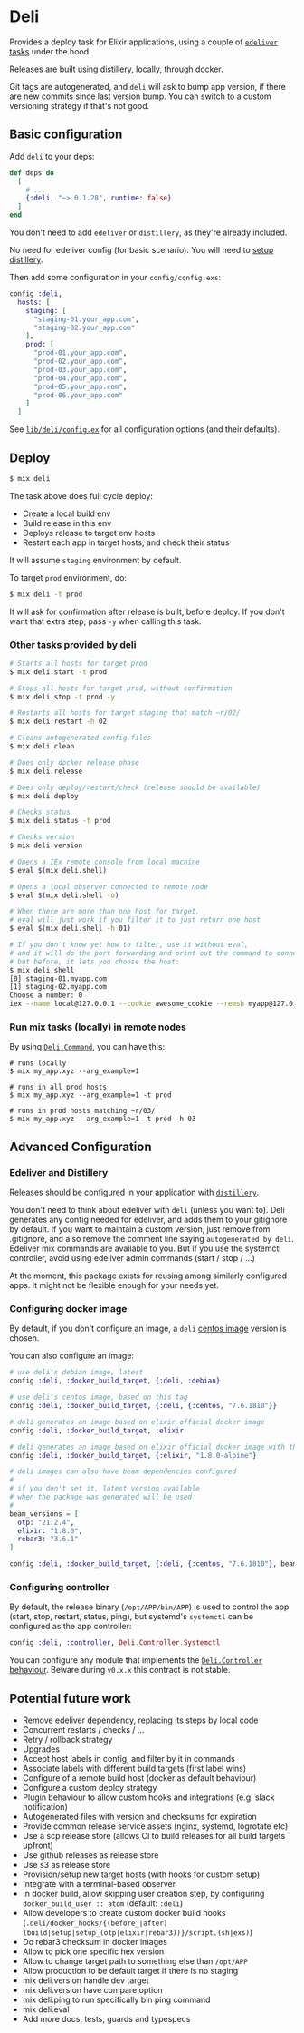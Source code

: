 # Deli

Provides a deploy task for Elixir applications, using a couple of [`edeliver`](https://github.com/edeliver/edeliver) [tasks](https://hexdocs.pm/edeliver/Mix.Tasks.Edeliver.html#content) under the hood.

Releases are built using [distillery](https://github.com/bitwalker/distillery), locally, through docker.

Git tags are autogenerated, and `deli` will ask to bump app version, if there are new commits since last version bump. You can switch to a custom versioning strategy if that's not good.

## Basic configuration

Add `deli` to your deps:

```elixir
def deps do
  [
    # ...
    {:deli, "~> 0.1.28", runtime: false}
  ]
end
```

You don't need to add `edeliver` or `distillery`, as they're already included.

No need for edeliver config (for basic scenario). You will need to [setup distillery](https://hexdocs.pm/distillery).

Then add some configuration in your `config/config.exs`:

```elixir
config :deli,
  hosts: [
    staging: [
      "staging-01.your_app.com",
      "staging-02.your_app.com"
    ],
    prod: [
      "prod-01.your_app.com",
      "prod-02.your_app.com",
      "prod-03.your_app.com",
      "prod-04.your_app.com",
      "prod-05.your_app.com",
      "prod-06.your_app.com"
    ]
  ]
```

See [`lib/deli/config.ex`](https://github.com/rodrigues/deli/blob/master/lib/deli/config.ex) for all configuration options (and their defaults).

## Deploy

```bash
$ mix deli
```

The task above does full cycle deploy:

- Create a local build env
- Build release in this env
- Deploys release to target env hosts
- Restart each app in target hosts, and check their status

It will assume `staging` environment by default.

To target `prod` environment, do:

```bash
$ mix deli -t prod
```

It will ask for confirmation after release is built, before deploy.
If you don't want that extra step, pass `-y` when calling this task.

### Other tasks provided by deli

```bash
# Starts all hosts for target prod
$ mix deli.start -t prod

# Stops all hosts for target prod, without confirmation
$ mix deli.stop -t prod -y

# Restarts all hosts for target staging that match ~r/02/
$ mix deli.restart -h 02

# Cleans autogenerated config files
$ mix deli.clean

# Does only docker release phase
$ mix deli.release

# Does only deploy/restart/check (release should be available)
$ mix deli.deploy

# Checks status
$ mix deli.status -t prod

# Checks version
$ mix deli.version

# Opens a IEx remote console from local machine
$ eval $(mix deli.shell)

# Opens a local observer connected to remote node
$ eval $(mix deli.shell -o)

# When there are more than one host for target,
# eval will just work if you filter it to just return one host
$ eval $(mix deli.shell -h 01)

# If you don't know yet how to filter, use it without eval,
# and it will do the port forwarding and print out the command to connect,
# but before, it lets you choose the host:
$ mix deli.shell
[0] staging-01.myapp.com
[1] staging-02.myapp.com
Choose a number: 0
iex --name local@127.0.0.1 --cookie awesome_cookie --remsh myapp@127.0.0.1
```

### Run mix tasks (locally) in remote nodes

By using [`Deli.Command`](https://hexdocs.pm/deli/Deli.Command.html), you can have this:

```shell
# runs locally
$ mix my_app.xyz --arg_example=1

# runs in all prod hosts
$ mix my_app.xyz --arg_example=1 -t prod

# runs in prod hosts matching ~r/03/
$ mix my_app.xyz --arg_example=1 -t prod -h 03
```

## Advanced Configuration

### Edeliver and Distillery

Releases should be configured in your application with [`distillery`](https://hexdocs.pm/distillery).

You don't need to think about edeliver with `deli` (unless you want to).
Deli generates any config needed for edeliver, and adds them to your gitignore by default.
If you want to maintain a custom version, just remove from .gitignore, and also remove the comment line saying `autogenerated by deli`.
Edeliver mix commands are available to you. But if you use the systemctl controller, avoid using edeliver admin commands (start / stop / ...)

At the moment, this package exists for reusing among similarly configured apps. It might not be flexible enough for your needs yet.

### Configuring docker image

By default, if you don't configure an image, a `deli` [centos image](https://github.com/rodrigues/deli/blob/master/lib/templates/.deli/Dockerfile/centos.eex) version is chosen.

You can also configure an image:

```elixir
# use deli's debian image, latest
config :deli, :docker_build_target, {:deli, :debian}

# use deli's centos image, based on this tag
config :deli, :docker_build_target, {:deli, {:centos, "7.6.1810"}}

# deli generates an image based on elixir official docker image
config :deli, :docker_build_target, :elixir

# deli generates an image based on elixir official docker image with this tag
config :deli, :docker_build_target, {:elixir, "1.8.0-alpine"}

# deli images can also have beam dependencies configured
#
# if you don't set it, latest version available
# when the package was generated will be used
#
beam_versions = [
  otp: "21.2.4",
  elixir: "1.8.0",
  rebar3: "3.6.1"
]

config :deli, :docker_build_target, {:deli, {:centos, "7.6.1810"}, beam_versions}
```

### Configuring controller

By default, the release binary (`/opt/APP/bin/APP`) is used to control the app (start, stop, restart, status, ping), but systemd's `systemctl` can be configured as the app controller:

```elixir
config :deli, :controller, Deli.Controller.Systemctl
```

You can configure any module that implements the [`Deli.Controller` behaviour](https://hexdocs.pm/deli/Deli.Controller.html). Beware during `v0.x.x` this contract is not stable.


## Potential future work

- Remove edeliver dependency, replacing its steps by local code
- Concurrent restarts / checks / ...
- Retry / rollback strategy
- Upgrades
- Accept host labels in config, and filter by it in commands
- Associate labels with different build targets (first label wins)
- Configure of a remote build host (docker as default behaviour)
- Configure a custom deploy strategy
- Plugin behaviour to allow custom hooks and integrations (e.g. slack notification)
- Autogenerated files with version and checksums for expiration
- Provide common release service assets (nginx, systemd, logrotate etc)
- Use a scp release store (allows CI to build releases for all build targets upfront)
- Use github releases as release store
- Use s3 as release store
- Provision/setup new target hosts (with hooks for custom setup)
- Integrate with a terminal-based observer
- In docker build, allow skipping user creation step, by configuring `docker_build_user :: atom` (default: `:deli`)
- Allow developers to create custom docker build hooks (`.deli/docker_hooks/{(before_|after)(build|setup|setup_(otp|elixir|rebar3))}/script.(sh|exs)`)
- Do rebar3 checksum in docker images
- Allow to pick one specific hex version
- Allow to change target path to something else than `/opt/APP`
- Allow production to be default target if there is no staging
- mix deli.version handle dev target
- mix deli.version have compare option
- mix deli.ping to run specifically bin ping command
- mix deli.eval
- Add more docs, tests, guards and typespecs
